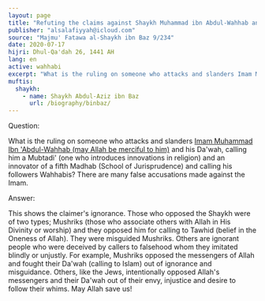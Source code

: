 ```yaml
---
layout: page
title: "Refuting the claims against Shaykh Muhammad ibn Abdul-Wahhab and his Da'wah"
publisher: "alsalafiyyah@icloud.com"
source: "Majmu' Fatawa al-Shaykh ibn Baz 9/234"
date: 2020-07-17
hijri: Dhul-Qa'dah 26, 1441 AH
lang: en
active: wahhabi
excerpt: "What is the ruling on someone who attacks and slanders Imam Muhammad Ibn 'Abdul-Wahhab (may Allah be merciful to him) and his Da'wah."
muftis:
  shaykh: 
    - name: Shaykh Abdul-Aziz ibn Baz
      url: /biography/binbaz/
---
```


Question: 

What is the ruling on someone who attacks and slanders [Imam Muhammad Ibn 'Abdul-Wahhab (may Allah be merciful to him)](/wahhabism/) and his Da'wah, calling him a Mubtadi' (one who introduces innovations in religion) and an innovator of a fifth Madhab (School of Jurisprudence) and calling his followers Wahhabis? There are many false accusations made against the Imam.

Answer: 

This shows the claimer's ignorance. Those who opposed the Shaykh were of two types; Mushriks (those who associate others with Allah in His Divinity or worship) and they opposed him for calling to Tawhid (belief in the Oneness of Allah). They were misguided Mushriks. Others are ignorant people who were deceived by callers to falsehood whom they imitated blindly or unjustly. For example, Mushriks opposed the messengers of Allah and fought their Da'wah (calling to Islam) out of ignorance and misguidance. Others, like the Jews, intentionally opposed Allah's messengers and their Da'wah out of their envy, injustice and desire to follow their whims. May Allah save us! 
